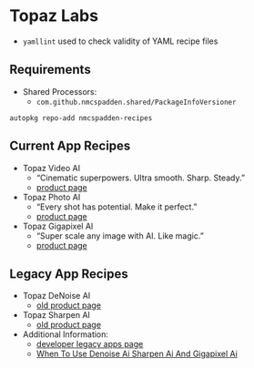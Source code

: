# Topaz Labs

- `yamllint` used to check validity of YAML recipe files

## Requirements

- Shared Processors:
	- `com.github.nmcspadden.shared/PackageInfoVersioner`

```shell
autopkg repo-add nmcspadden-recipes
```

## Current App Recipes
- Topaz Video AI
	- “Cinematic superpowers. Ultra smooth. Sharp. Steady.”
	- [product page](https://www.topazlabs.com/topaz-video-ai)
- Topaz Photo AI
	- “Every shot has potential. Make it perfect.”
	- [product page](https://www.topazlabs.com/topaz-photo-ai)
- Topaz Gigapixel AI
	- “Super scale any image with AI. Like magic.”
	- [product page](https://www.topazlabs.com/gigapixel)

## Legacy App Recipes
- Topaz DeNoise AI
	- [old product page](https://www.topazlabs.com/denoise-ai)
- Topaz Sharpen AI
	- [old product page](https://www.topazlabs.com/sharpen-ai)
- Additional Information:
	- [developer legacy apps page](https://docs.topazlabs.com/other-apps/legacy)
	- [When To Use Denoise Ai Sharpen Ai And Gigapixel Ai](https://docs.topazlabs.com/other-apps/denoise-ai/when-to-use-denoise-ai-sharpen-ai-and-gigapixel-ai)